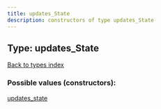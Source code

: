 ```yaml
---
title: updates_State
description: constructors of type updates_State
---
```

## Type: updates\_State  
[Back to types index](index.md)



### Possible values (constructors):

[updates\_state](../constructors/updates_state.md)  


